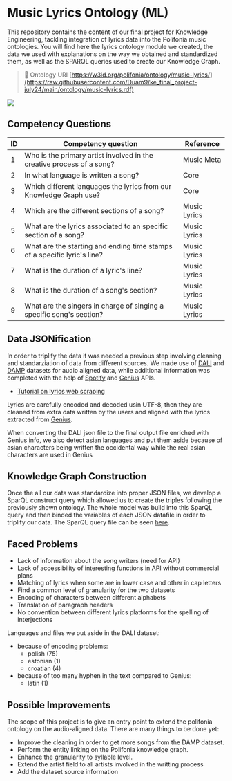 # Music Lyrics Ontology (ML)
This repository contains the content of our final project for Knowledge Engineering, tackling integration of lyrics data into the Polifonia music ontologies. You will find here the lyrics ontology module we created, the data we used with explanations on the way we obtained and standardized them, as well as the SPARQL queries used to create our Knowledge Graph.

> 🔗 Ontology URI [https://w3id.org/polifonia/ontology/music-lyrics/](https://raw.githubusercontent.com/Duam9/ke_final_project-july24/main/ontology/music-lyrics.rdf)

![](https://github.com/Duam9/ke_final_project-july24/blob/main/ontology/music-lyrics_grafoo.png)

## Competency Questions

| **ID** | **Competency question**                                                  | **Reference** |
|--------|--------------------------------------------------------------------------|---------------|
| 1      | Who is the primary artist involved in the creative process of a song?    | Music Meta    |
| 2      | In what language is written a song?                                      | Core          |
| 3      | Which different languages the lyrics from our Knowledge Graph use?       | Core          |
| 4      | Which are the different sections of a song?                              | Music Lyrics  |
| 5      | What are the lyrics associated to an specific section of a song?         | Music Lyrics  |
| 6      | What are the starting and ending time stamps of a specific lyric's line? | Music Lyrics  |
| 7      | What is the duration of a lyric's line?                                  | Music Lyrics  |
| 8      | What is the duration of a song's section?                                | Music Lyrics  |
| 9      | What are the singers in charge of singing a specific song's section?     | Music Lyrics  |

## Data JSONification
In order to triplify the data it was needed a previous step involving cleaning and standarziation of data from different sources. We made use of [DALI](https://github.com/gabolsgabs/DALI) and [DAMP](https://ccrma.stanford.edu/damp/) datasets for audio aligned data, while additional information was completed with the help of [Spotify](https://developer.spotify.com/documentation/web-api) and [Genius](https://docs.genius.com/) APIs.

- [Tutorial on lyrics web scraping](https://medium.com/analytics-vidhya/how-to-scrape-song-lyrics-a-gentle-python-tutorial-5b1d4ab351d2)

Lyrics are carefully encoded and decoded usin UTF-8, then they are cleaned from extra data written by the users and aligned with the lyrics extracted from [Genius](https://genius.com/).

When converting the DALI json file to the final output file enriched with Genius info, we also detect asian languages and put them aside
because of asian characters being written the occidental way while the real asian characters are used in Genius

## Knowledge Graph Construction
Once the all our data was standardize into proper JSON files, we develop a SparQL construct query which allowed us to create the triples following the previously shown ontology. The whole model was build into this SparQL query and then binded the variables of each JSON datafile in order to triplify our data. The SparQL query file can be seen [here](https://github.com/Duam9/ke_final_project-july24/blob/main/sparql/populateOntology.sparql).

## Faced Problems
- Lack of information about the song writers (need for API)
- Lack of accessibility of interesting functions in API without commercial plans
- Matching of lyrics when some are in lower case and other in cap letters
- Find a common level of granularity for the two datasets
- Encoding of characters between different alphabets
- Translation of paragraph headers 
- No convention between different lyrics platforms for the spelling of interjections

Languages and files we put aside in the DALI dataset:
- because of encoding problems:
    - polish (75)
    - estonian (1)
    - croatian (4)
- because of too many hyphen in the text compared to Genius:
    - latin (1)

## Possible Improvements
The scope of this project is to give an entry point to extend the polifonia ontology on the audio-aligned data. There are many things to be done yet:
- Improve the cleaning in order to get more songs from the DAMP dataset.
- Perform the entity linking on the Polifonia knowledge graph.
- Enhance the granularity to syllable level.
- Extend the artist field to all artists involved in the writting process
- Add the dataset source information